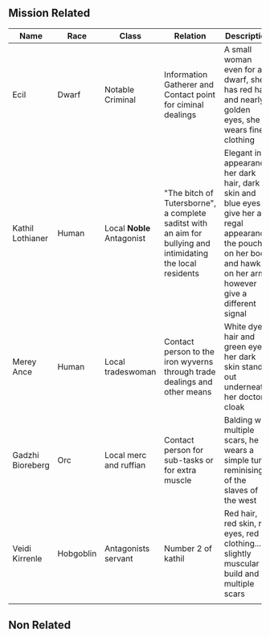 ## Mission Related

| Name             | Race      | Class                      | Relation                                                                                                     | Description                                                                                                                                                            |
| ---------------- | --------- | -------------------------- | ------------------------------------------------------------------------------------------------------------ | ---------------------------------------------------------------------------------------------------------------------------------------------------------------------- |
| Ecil             | Dwarf     | Notable Criminal           | Information Gatherer and Contact point for ciminal dealings                                                  | A small woman even for a dwarf, she has red hair and nearly golden eyes, she wears fine clothing                                                                       |
| Kathil Lothianer | Human     | Local **Noble** Antagonist | "The bitch of Tutersborne", a complete saditst with an aim for bullying and intimidating the local residents | Elegant in appearance, her dark hair, dark skin and blue eyes give her a regal appearance, the pouches on her body and hawk on her arm however give a different signal |
| Merey Ance       | Human     | Local tradeswoman          | Contact person to the iron wyverns through trade dealings and other means                                    | White dyed hair and green eyes, her dark skin stands out underneath her doctors cloak                                                                                  |
| Gadzhi Bioreberg | Orc       | Local merc and ruffian     | Contact person for sub-tasks or for extra muscle                                                             | Balding with multiple scars, he wears a simple tunic reminising of the slaves of the west                                                                              |
| Veidi Kirrenle   | Hobgoblin | Antagonists servant        | Number 2 of kathil                                                                                           | Red hair, red skin, red eyes, red clothing... slightly muscular build and multiple scars                                                                               |
|                  |           |                            |                                                                                                              |                                                                                                                                                                        |


## Non Related